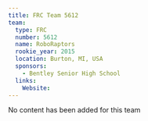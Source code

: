 ```yaml
---
title: FRC Team 5612
team:
  type: FRC
  number: 5612
  name: RoboRaptors
  rookie_year: 2015
  location: Burton, MI, USA
  sponsors:
    - Bentley Senior High School
  links:
    Website: 
---
```

No content has been added for this team